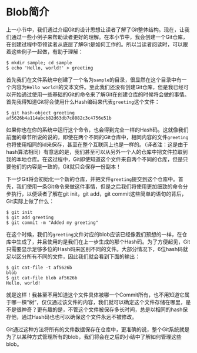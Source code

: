 # Blob简介

上一小节中，我们通过介绍Git的设计思想让读者了解了Git整体结构。现在，让我们通过一些小例子来帮助读者更好的理解。在本小节中，我会创建一个Git仓库，在创建过程中带领读者从底层了解Git是如何工作的。所以当读者阅读时，可以跟着这些例子一起做，有助于理解：

```shell
$ mkdir sample; cd sample
$ echo 'Hello, world!' > greeting
```

首先我们在文件系统中创建了一个名为`sample`的目录，很显然在这个目录中有一个内容为`Hello world!`的文本文件。至此我们还没有创建Git仓库，但是我已经可以开始通过使用一些基础的Git的命令来了解Git在创建仓库的时候将会做的事情。首先我得知道Git将会使用什么Hash编码来代表`greeting`这个文件：

```shell
$ git hash-object greeting
af5626b4a114abcb82d63db7c8082c3c4756e51b
```

如果你也在你的系统中运行这个命令，也会得到完全一样的Hash码。这就像我们前面的章节所说的说的，即使在两个不同的Git仓库中，相同内容的文件`greeting`也将使用相同的id来保存，甚至在整个互联网上也是一样的。（译者注：这是由于hash算法相同）有意思的是，我们甚至可以从另外一个人的仓库中把文件拉取到我的本地仓库。在这过程中，Git即使知道这个文件来自两个不同的仓库，但是只要他们的内容是一致的，Git就只会保存一份副本！

下一步Git将会初始化一个新的仓库，并把文件`greeting`提交到这个仓库中。首先，我们使用一条Git命令来做这件事情，但是之后我们将使用更加细致的命令分步执行，以便读者了解在git init，git add，git commit这些简单的语句的背后，Git实际上做了什么：

```shell
$ git init
$ git add greeting
$ git commit -m "Added my greeting"
```

在这个时候，我们的`greeting`文件对应的blob应该已经像我们预想的一样，在仓库中生成了，并且使用的是我们在上一步生成的那个Hash码。为了方便起见，Git只需要显示足够多位的Hash码来区别不同的文件。大部分情况下，6位hash码就足以区分所有不同的文件，因此我们就会看到下面的输出：

```shell
$ git cat-file -t af5626b
blob
$ git cat-file blob af5626b
Hello, world!
```

就是这样！我甚至不用知道这个文件具体被哪一个Commit所有，也不用知道它属于哪一棵“树”，仅仅通过该文件的内容，我们就可以确定这个文件存储在哪里，是不是很神奇？更有趣的是，不管这个文件被保存多长时间，总是以相同的hash保存他，通过Hash码也也可以确保这个文件永远不被修改。

Git通过这种方法将所有的文件数据保存在仓库中，更准确的说，整个Git系统就是为了以某种方式管理所有的blob，我们将会在之后的小结中了解如何管理这些blob。